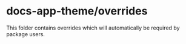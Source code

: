 # docs-app-theme/overrides

This folder contains overrides which will automatically be required by package users.
